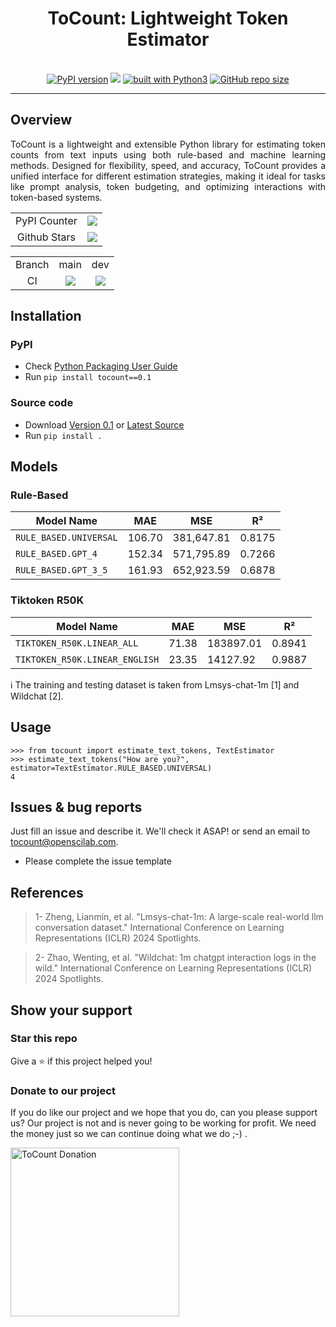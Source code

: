 <div align="center">
    <h1>ToCount: Lightweight Token Estimator</h1>
    <br/>
    <a href="https://badge.fury.io/py/tocount"><img src="https://badge.fury.io/py/tocount.svg" alt="PyPI version"></a>
    <a href="https://codecov.io/gh/openscilab/tocount"><img src="https://codecov.io/gh/openscilab/tocount/branch/dev/graph/badge.svg?token=T9T0EPB3V2"></a>
    <a href="https://www.python.org/"><img src="https://img.shields.io/badge/built%20with-Python3-green.svg" alt="built with Python3"></a>
    <a href="https://github.com/openscilab/tocount"><img alt="GitHub repo size" src="https://img.shields.io/github/repo-size/openscilab/tocount"></a>
</div>

----------


## Overview
<p align="justify">
ToCount is a lightweight and extensible Python library for estimating token counts from text inputs using both rule-based and machine learning methods. Designed for flexibility, speed, and accuracy, ToCount provides a unified interface for different estimation strategies, making it ideal for tasks like prompt analysis, token budgeting, and optimizing interactions with token-based systems.
</p>

<table>
    <tr>
        <td align="center">PyPI Counter</td>
        <td align="center">
            <a href="https://pepy.tech/projects/tocount">
                <img src="https://static.pepy.tech/badge/tocount">
            </a>
        </td>
    </tr>
    <tr>
        <td align="center">Github Stars</td>
        <td align="center">
            <a href="https://github.com/openscilab/tocount">
                <img src="https://img.shields.io/github/stars/openscilab/tocount.svg?style=social&label=Stars">
            </a>
        </td>
    </tr>
</table>
<table>
    <tr> 
        <td align="center">Branch</td>
        <td align="center">main</td>
        <td align="center">dev</td>
    </tr>
    <tr>
        <td align="center">CI</td>
        <td align="center">
            <img src="https://github.com/openscilab/tocount/actions/workflows/test.yml/badge.svg?branch=main">
        </td>
        <td align="center">
            <img src="https://github.com/openscilab/tocount/actions/workflows/test.yml/badge.svg?branch=dev">
            </td>
    </tr>
</table>


## Installation

### PyPI
- Check [Python Packaging User Guide](https://packaging.python.org/installing/)
- Run `pip install tocount==0.1`
### Source code
- Download [Version 0.1](https://github.com/openscilab/tocount/archive/v0.1.zip) or [Latest Source](https://github.com/openscilab/tocount/archive/dev.zip)
- Run `pip install .`

## Models

### Rule-Based

| Model Name                 |   MAE   |     MSE     |   R²   |
|----------------------------|---------|-------------|--------|
| `RULE_BASED.UNIVERSAL`     | 106.70  | 381,647.81  | 0.8175 |
| `RULE_BASED.GPT_4`         | 152.34  | 571,795.89  | 0.7266 |
| `RULE_BASED.GPT_3_5`       | 161.93  | 652,923.59  | 0.6878 |

### Tiktoken R50K

| Model Name                        |   MAE   |     MSE     |   R²   |
|-----------------------------------|---------|-------------|--------|
| `TIKTOKEN_R50K.LINEAR_ALL`        |  71.38  |  183897.01  | 0.8941 |
| `TIKTOKEN_R50K.LINEAR_ENGLISH`    |  23.35  |  14127.92   | 0.9887 |


ℹ️ The training and testing dataset is taken from Lmsys-chat-1m [1] and Wildchat [2].

## Usage

```pycon
>>> from tocount import estimate_text_tokens, TextEstimator
>>> estimate_text_tokens("How are you?", estimator=TextEstimator.RULE_BASED.UNIVERSAL)
4
```

## Issues & bug reports

Just fill an issue and describe it. We'll check it ASAP! or send an email to [tocount@openscilab.com](mailto:tocount@openscilab.com "tocount@openscilab.com"). 

- Please complete the issue template

## References

<blockquote>1- Zheng, Lianmin, et al. "Lmsys-chat-1m: A large-scale real-world llm conversation dataset." International Conference on Learning Representations (ICLR) 2024 Spotlights.</blockquote>

<blockquote>2- Zhao, Wenting, et al. "Wildchat: 1m chatgpt interaction logs in the wild." International Conference on Learning Representations (ICLR) 2024 Spotlights.</blockquote>

## Show your support


### Star this repo

Give a ⭐️ if this project helped you!

### Donate to our project
If you do like our project and we hope that you do, can you please support us? Our project is not and is never going to be working for profit. We need the money just so we can continue doing what we do ;-) .			

<a href="https://openscilab.com/#donation" target="_blank"><img src="https://github.com/openscilab/tocount/raw/main/otherfiles/donation.png" width="270" alt="ToCount Donation"></a>
